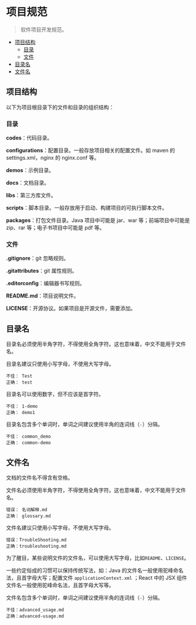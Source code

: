 # 项目规范

> 软件项目开发规范。

<!-- TOC depthFrom:2 depthTo:3 -->

- [项目结构](#项目结构)
    - [目录](#目录)
    - [文件](#文件)
- [目录名](#目录名)
- [文件名](#文件名)

<!-- /TOC -->

## 项目结构

以下为项目根目录下的文件和目录的组织结构：

### 目录

**codes**：代码目录。

**configurations**：配置目录。一般存放项目相关的配置文件。如 maven 的 settings.xml，nginx 的 nginx.conf 等。

**demos**：示例目录。

**docs**：文档目录。

**libs**：第三方库文件。

**scripts**：脚本目录。一般存放用于启动、构建项目的可执行脚本文件。

**packages**：打包文件目录。Java 项目中可能是 jar、war 等；前端项目中可能是 zip、rar 等；电子书项目中可能是 pdf 等。

### 文件

**.gitignore**：git 忽略规则。

**.gitattributes**：git 属性规则。

**.editorconfig**：编辑器书写规则。

**README.md**：项目说明文件。

**LICENSE**：开源协议。如果项目是开源文件，需要添加。

## 目录名

目录名必须使用半角字符，不得使用全角字符。这也意味着，中文不能用于文件名。

目录名建议只使用小写字母，不使用大写字母。

```
不佳： Test
正确： test
```

目录名可以使用数字，但不应该是首字符。

```
不佳： 1-demo
正确： demo1
```

目录名包含多个单词时，单词之间建议使用半角的连词线（`-`）分隔。

```
不佳： common_demo
正确： common-demo
```

## 文件名

文档的文件名不得含有空格。

文件名必须使用半角字符，不得使用全角字符。这也意味着，中文不能用于文件名。

```
错误： 名词解释.md
正确： glossary.md
```

文件名建议只使用小写字母，不使用大写字母。

```
错误：TroubleShooting.md
正确：troubleshooting.md
```

为了醒目，某些说明文件的文件名，可以使用大写字母，比如`README`、`LICENSE`。

一些约定俗成的习惯可以保持传统写法，如：Java 的文件名一般使用驼峰命名法，且首字母大写；配置文件 `applicationContext.xml` ；React 中的 JSX 组件文件名一般使用驼峰命名法，且首字母大写等。

文件名包含多个单词时，单词之间建议使用半角的连词线（`-`）分隔。

```
不佳：advanced_usage.md
正确：advanced-usage.md
```
